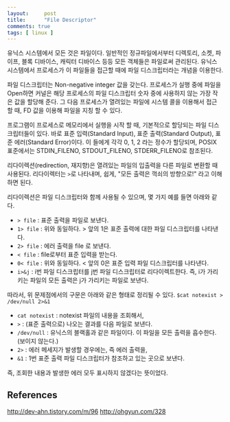 ```yaml
---
layout:     post
title:      "File Descriptor"
comments: true
tags: [ linux ]
---
```


유닉스 시스템에서 모든 것은 파일이다. 일반적인 정규파일에서부터 디렉토리, 소켓, 파이프, 블록 디바이스, 캐릭터 디바이스 등등 모든 객체들은 파일로써 관리된다. 유닉스 시스템에서 프로세스가 이 파일들을 접근할 때에 파일 디스크립터라는 개념을 이용한다.

파일 디스크립터는 Non-negative integer 값을 갖는다. 프로세스가 실행 중에 파일을 Open하면 커널은 해당 프로세스의 파일 디스크립터 숫자 중에 사용하지 않는 가장 작은 값을 할당해 준다. 그 다음 프로세스가 열려있는 파일에 시스템 콜을 이용해서 접근 할 때, FD 값을 이용해 파일을 지칭 할 수 있다.

프로그램이 프로세스로 메모리에서 실행을 시작 할 때, 기본적으로 할당되는 파일 디스크립터들이 있다. 바로 표준 입력(Standard Input), 표준 출력(Standard Output), 표준 에러(Standard Error)이다. 이 들에게 각각 0, 1, 2 라는 정수가 할당되며, POSIX 표준에서는 STDIN_FILENO, STDOUT_FILENO, STDERR_FILENO로 참조된다.

리다이렉션(redirection, 재지향)은 열려있는 파일의 입출력을 다른 파일로 변환할 때 사용된다. 리다이렉터는 `>`로 나타내며, 쉽게, "모든 출력은 꺽쇠의 방향으로!" 라고 이해하면 된다.

리다이렉션은 파일 디스크립터와 함께 사용될 수 있으며, 몇 가지 예를 들면 아래와 같다.

- `> file` : 표준 출력을 파일로 보낸다.
- `1> file` : 위와 동일하다. > 앞의 1은 표준 출력에 대한 파일 디스크립터를 나타낸다.
- `2> file` : 에러 출력을 file 로 보낸다.
- `< file` : file로부터 표준 입력을 받는다.
- `0< file` : 위와 동일하다. < 앞의 0은 표준 입력 파일 디스크립터를 나타낸다.
- `i>&j` : i번 파일 디스크립터를 j번 파일 디스크립터로 리다이렉트한다. 즉, i가 가리키는 파일의 모든 출력은 j가 가리키는 파일로 보낸다.

따라서, 위 문제점에서의 구문은 아래와 같은 형태로 정리될 수 있다.
`$cat notexist > /dev/null 2>&1`

- `cat notexist` : notexist 파일의 내용을 조회해서,
- `>` : (표준 출력으로) 나오는 결과를 다음 파일로 보낸다.
- `/dev/null` : 유닉스의 블랙홀과 같은 파일이다. 이 파일을 모든 출력을 흡수한다. (보이지 않는다.)
- `2>` : 에러 메세지가 발생할 경우에는, 즉 에러 출력을,
- `&1` : 1번 표준 출력 파일 디스크립터가 참조하고 있는 곳으로 보낸다.

즉, 조회한 내용과 발생한 에러 모두 표시하지 않겠다는 뜻이었다.

## References

<http://dev-ahn.tistory.com/m/96>
<http://ohgyun.com/328>
